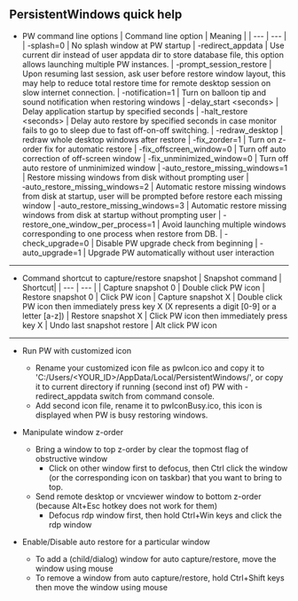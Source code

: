 
## PersistentWindows quick help
* PW command line options
  | Command line option | Meaning |
  | --- | --- |
  | -splash=0       | No splash window at PW startup
  | -redirect_appdata | Use current dir instead of user appdata dir to store database file, this option allows launching multiple PW instances.
  | -prompt_session_restore | Upon resuming last session, ask user before restore window layout, this may help to reduce total restore time for remote desktop session on slow internet connection.
  | -notification=1 | Turn on balloon tip and sound notification when restoring windows
  | -delay_start \<seconds\> | Delay application startup by specified seconds
  | -halt_restore \<seconds\> | Delay auto restore by specified seconds in case monitor fails to go to sleep due to fast off-on-off switching.
  | -redraw_desktop | redraw whole desktop windows after restore
  | -fix_zorder=1   | Turn on z-order fix for automatic restore
  | -fix_offscreen_window=0 | Turn off auto correction of off-screen window
  | -fix_unminimized_window=0 | Turn off auto restore of unminimized window
  | ‑auto_restore_missing_windows=1 | Restore missing windows from disk without prompting user
  | ‑auto_restore_missing_windows=2 | Automatic restore missing windows from disk at startup, user will be prompted before restore each missing window
  | ‑auto_restore_missing_windows=3 | Automatic restore missing windows from disk at startup without prompting user
  | -restore_one_window_per_process=1 | Avoid launching multiple windows corresponding to one process when restore from DB.
  | -check_upgrade=0 | Disable PW upgrade check from beginning
  | -auto_upgrade=1 | Upgrade PW automatically without user interaction

---

* Command shortcut to capture/restore snapshot
  | Snapshot command | Shortcut|
  | --- | --- |
  | Capture snapshot 0 | Double click PW icon
  | Restore snapshot 0 | Click PW icon
  | Capture snapshot X | Double click PW icon then immediately press key X (X represents a digit [0-9] or a letter [a-z])
  | Restore snapshot X | Click PW icon then immediately press key X
  | Undo last snapshot restore | Alt click PW icon

---

* Run PW with customized icon
  * Rename your customized icon file as pwIcon.ico and copy it to 'C:/Users/\<YOUR_ID>/AppData/Local/PersistentWindows/', or copy it to current directory if running (second inst of) PW with -redirect_appdata switch from command console.
  * Add second icon file, rename it to pwIconBusy.ico, this icon is displayed when PW is busy restoring windows.

* Manipulate window z-order
  * Bring a window to top z-order by clear the topmost flag of obstructive window
    * Click on other window first to defocus, then Ctrl click the window (or the corresponding icon on taskbar) that you want to bring to top.
  * Send remote desktop or vncviewer window to bottom z-order (because Alt+Esc hotkey does not work for them)
    * Defocus rdp window first, then hold Ctrl+Win keys and click the rdp window

* Enable/Disable auto restore for a particular window
  * To add a (child/dialog) window for auto capture/restore, move the window using mouse
  * To remove a window from auto capture/restore, hold Ctrl+Shift keys then move the window using mouse
```
